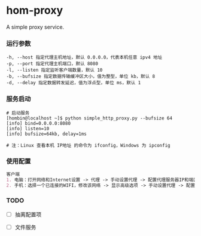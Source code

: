 # hom-proxy
A simple proxy service.

### 运行参数
```shell
-h, --host 指定代理主机地址，默认 0.0.0.0，代表本机任意 ipv4 地址
-p, --port 指定代理主机端口，默认 8080
-l, --listen 指定监听客户端数量，默认 10
-b, --bufsize 指定数据传输缓冲区大小，值为整型，单位 kb，默认 8
-d, --delay 指定数据转发延迟，值为浮点型，单位 ms，默认 1
```

### 服务启动
```shell
# 启动服务
[hombin@localhost ~]$ python simple_http_proxy.py --bufsize 64
[info] bind=0.0.0.0:8080
[info] listen=10
[info] bufsize=64kb, delay=1ms

# 注：Linux 查看本机 IP地址 的命令为 ifconfig，Windows 为 ipconfig
```

### 使用配置
```markdown
客户端
1. 电脑：打开网络和Internet设置 -> 代理 -> 手动设置代理 -> 配置代理服务器IP和端口号
2. 手机：选择一个已连接的WIFI，修改该网络 -> 显示高级选项 -> 手动设置代理 -> 配置代理服务器IP和端口号
```

### TODO
- [ ] 抽离配置项
- [ ] 文件服务

